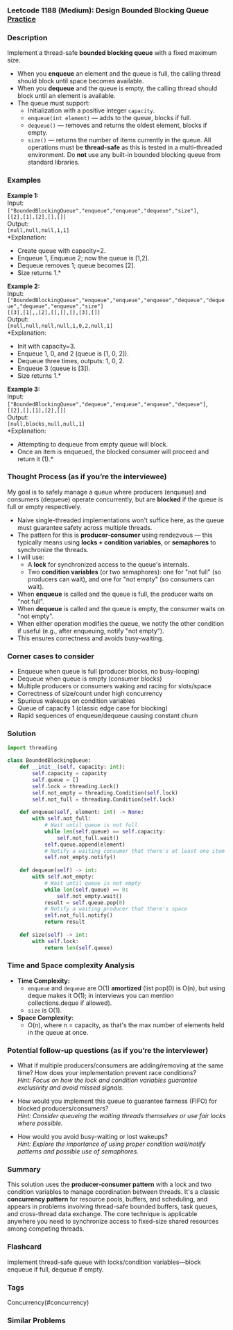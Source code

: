 ### Leetcode 1188 (Medium): Design Bounded Blocking Queue [Practice](https://leetcode.com/problems/design-bounded-blocking-queue)

### Description  
Implement a thread-safe **bounded blocking queue** with a fixed maximum size.  
- When you **enqueue** an element and the queue is full, the calling thread should block until space becomes available.
- When you **dequeue** and the queue is empty, the calling thread should block until an element is available.
- The queue must support:
  - Initialization with a positive integer `capacity`.
  - `enqueue(int element)` — adds to the queue, blocks if full.
  - `dequeue()` — removes and returns the oldest element, blocks if empty.
  - `size()` — returns the number of items currently in the queue.
All operations must be **thread-safe** as this is tested in a multi-threaded environment. Do **not** use any built-in bounded blocking queue from standard libraries.

### Examples  

**Example 1:**  
Input:  
`["BoundedBlockingQueue","enqueue","enqueue","dequeue","size"]`,  
`[[2],[1],[2],[],[]]`  
Output:  
`[null,null,null,1,1]`  
*Explanation:  
- Create queue with capacity=2.  
- Enqueue 1, Enqueue 2; now the queue is [1,2].  
- Dequeue removes 1; queue becomes [2].  
- Size returns 1.*

**Example 2:**  
Input:  
`["BoundedBlockingQueue","enqueue","enqueue","enqueue","dequeue","dequeue","dequeue","enqueue","size"]`  
`[[3],[1],,[2],[],[],[],[3],[]]`  
Output:  
`[null,null,null,null,1,0,2,null,1]`  
*Explanation:  
- Init with capacity=3.  
- Enqueue 1, 0, and 2 (queue is [1, 0, 2]).  
- Dequeue three times, outputs: 1, 0, 2.  
- Enqueue 3 (queue is [3]).  
- Size returns 1.*

**Example 3:**  
Input:  
`["BoundedBlockingQueue","dequeue","enqueue","enqueue","dequeue"]`,  
`[[2],[],[1],[2],[]]`  
Output:  
`[null,blocks,null,null,1]`  
*Explanation:  
- Attempting to dequeue from empty queue will block.  
- Once an item is enqueued, the blocked consumer will proceed and return it (1).*

### Thought Process (as if you’re the interviewee)  
My goal is to safely manage a queue where producers (enqueue) and consumers (dequeue) operate concurrently, but are **blocked** if the queue is full or empty respectively.  
- Naive single-threaded implementations won't suffice here, as the queue must guarantee safety across multiple threads.
- The pattern for this is **producer-consumer** using rendezvous — this typically means using **locks + condition variables**, or **semaphores** to synchronize the threads.
- I will use:
  - A **lock** for synchronized access to the queue's internals.
  - Two **condition variables** (or two semaphores): one for "not full" (so producers can wait), and one for "not empty" (so consumers can wait).
- When **enqueue** is called and the queue is full, the producer waits on "not full".  
- When **dequeue** is called and the queue is empty, the consumer waits on "not empty".
- When either operation modifies the queue, we notify the other condition if useful (e.g., after enqueuing, notify "not empty").
- This ensures correctness and avoids busy-waiting.

### Corner cases to consider  
- Enqueue when queue is full (producer blocks, no busy-looping)
- Dequeue when queue is empty (consumer blocks)
- Multiple producers or consumers waking and racing for slots/space
- Correctness of size/count under high concurrency
- Spurious wakeups on condition variables
- Queue of capacity 1 (classic edge case for blocking)
- Rapid sequences of enqueue/dequeue causing constant churn

### Solution

```python
import threading

class BoundedBlockingQueue:
    def __init__(self, capacity: int):
        self.capacity = capacity
        self.queue = []
        self.lock = threading.Lock()
        self.not_empty = threading.Condition(self.lock)
        self.not_full = threading.Condition(self.lock)
        
    def enqueue(self, element: int) -> None:
        with self.not_full:
            # Wait until queue is not full
            while len(self.queue) == self.capacity:
                self.not_full.wait()
            self.queue.append(element)
            # Notify a waiting consumer that there's at least one item
            self.not_empty.notify()
        
    def dequeue(self) -> int:
        with self.not_empty:
            # Wait until queue is not empty
            while len(self.queue) == 0:
                self.not_empty.wait()
            result = self.queue.pop(0)
            # Notify a waiting producer that there's space
            self.not_full.notify()
            return result
        
    def size(self) -> int:
        with self.lock:
            return len(self.queue)
```

### Time and Space complexity Analysis  

- **Time Complexity:**  
  - `enqueue` and `dequeue` are O(1) **amortized** (list pop(0) is O(n), but using deque makes it O(1); in interviews you can mention collections.deque if allowed).  
  - `size` is O(1).
- **Space Complexity:**  
  - O(n), where n = capacity, as that's the max number of elements held in the queue at once.

### Potential follow-up questions (as if you’re the interviewer)  

- What if multiple producers/consumers are adding/removing at the same time? How does your implementation prevent race conditions?  
  *Hint: Focus on how the lock and condition variables guarantee exclusivity and avoid missed signals.*

- How would you implement this queue to guarantee fairness (FIFO) for blocked producers/consumers?  
  *Hint: Consider queueing the waiting threads themselves or use fair locks where possible.*

- How would you avoid busy-waiting or lost wakeups?  
  *Hint: Explore the importance of using proper condition wait/notify patterns and possible use of semaphores.*

### Summary
This solution uses the **producer-consumer pattern** with a lock and two condition variables to manage coordination between threads. It's a classic **concurrency pattern** for resource pools, buffers, and scheduling, and appears in problems involving thread-safe bounded buffers, task queues, and cross-thread data exchange. The core technique is applicable anywhere you need to synchronize access to fixed-size shared resources among competing threads.


### Flashcard
Implement thread-safe queue with locks/condition variables—block enqueue if full, dequeue if empty.

### Tags
Concurrency(#concurrency)

### Similar Problems
